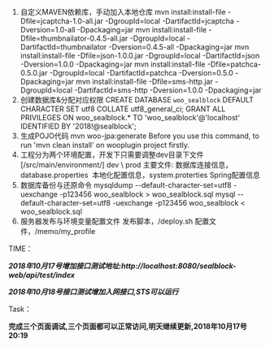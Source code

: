 1. 自定义MAVEN依赖库，手动加入本地仓库
     mvn install:install-file -Dfile=jcaptcha-1.0-all.jar -DgroupId=local -DartifactId=jcaptcha -Dversion=1.0-all -Dpackaging=jar
       mvn install:install-file -Dfile=thumbnailator-0.4.5-all.jar -DgroupId=local -DartifactId=thumbnailator -Dversion=0.4.5-all -Dpackaging=jar
       mvn install:install-file -Dfile=json-1.0.0.jar -DgroupId=local -DartifactId=json -Dversion=1.0.0 -Dpackaging=jar
       mvn install:install-file -Dfile=patchca-0.5.0.jar -DgroupId=local -DartifactId=patchca -Dversion=0.5.0 -Dpackaging=jar
       mvn install:install-file -Dfile=sms-http.jar -DgroupId=local -DartifactId=sms-http -Dversion=1.0.0 -Dpackaging=jar
2. 创建数据库&分配对应权限 
     CREATE DATABASE `woo_sealblock` DEFAULT CHARACTER SET utf8 COLLATE utf8_general_ci;
       GRANT ALL PRIVILEGES ON woo_sealblock.* TO 'woo_sealblock'@'localhost' IDENTIFIED BY '2018!@sealblock';
3. 生成POJO代码
    mvn woo-jpa:generate
    Before you use this command, to run 'mvn clean install' on wooplugin project firstly.
4. 工程分为两个环境配置，开发下只需要调整dev目录下文件 [/src/main/environment/]
    dev \ prod
    主要文件:
    ​	数据库连接信息，database.properties
    ​	本地化配置信息，system.proterties
    ​	Spring配置信息
5. 数据库备份与还原命令
     mysqldump --default-character-set=utf8 -uexchange -p123456 woo_sealblock > woo_sealblock.sql
       mysql --default-character-set=utf8 -uexchange -p123456 woo_sealblock < woo_sealblock.sql
6. 服务器发布与环境变量配置文件
     发布脚本，/deploy.sh
       配置文件，/memo/my_profile



TIME：

***2018年10月17号增加接口测试地址:http://localhost:8080/sealblock-web/api/test/index***

***2018年10月18号接口测试增加入网接口,STS可以运行***

Task：

**完成三个页面调试,三个页面都可以正常访问,明天继续更新,2018年10月17号20:19**